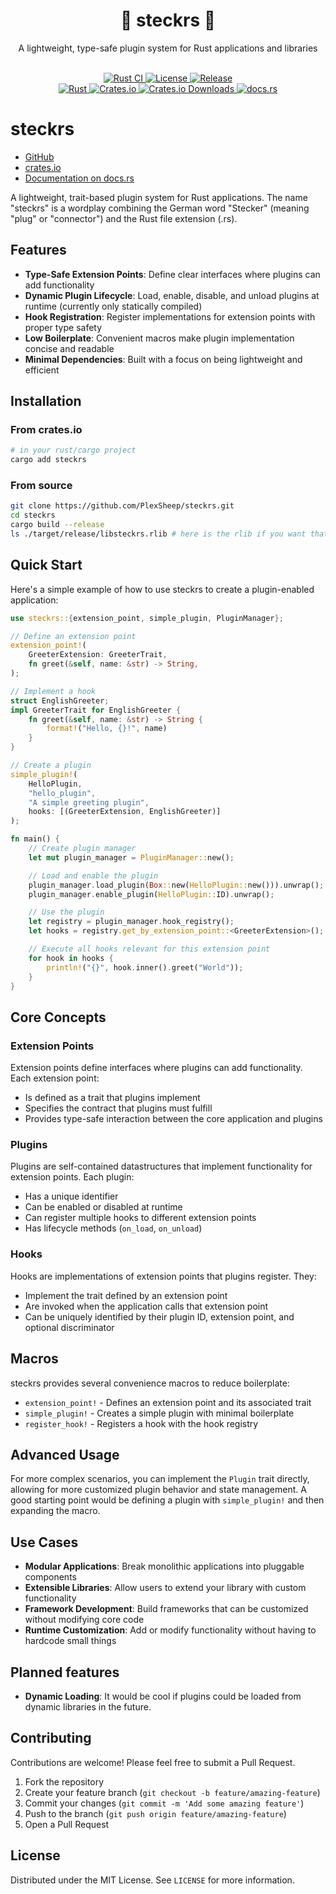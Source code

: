 <div align="center">
  <h1>🔌 steckrs 🧩</h1>
  <p>
    A lightweight, type-safe plugin system for Rust applications and libraries
  </p>
  <br/>
  <a href="https://github.com/PlexSheep/steckrs/actions/workflows/cargo.yaml">
    <img src="https://img.shields.io/github/actions/workflow/status/PlexSheep/steckrs/cargo.yaml?label=Rust%20CI" alt="Rust CI"/>
  </a>
  <a href="https://github.com/PlexSheep/steckrs/blob/master/LICENSE">
    <img src="https://img.shields.io/crates/l/steckrs" alt="License"/>
  </a>
  <a href="https://github.com/PlexSheep/steckrs/releases">
    <img src="https://img.shields.io/github/v/release/PlexSheep/steckrs" alt="Release"/>
  </a>
  <br/>
  <a href="https://rust-lang.org">
    <img src="https://img.shields.io/badge/language-Rust-blue.svg" alt="Rust"/>
  </a>
  <a href="https://crates.io/crates/steckrs">
    <img alt="Crates.io" src="https://img.shields.io/crates/v/steckrs">
    <img alt="Crates.io Downloads" src="https://img.shields.io/crates/d/steckrs">
  </a>
  <a href="https://docs.rs/steckrs/latest/steckrs/">
    <img alt="docs.rs" src="https://img.shields.io/docsrs/steckrs">
  </a>
</div>

# steckrs

* [GitHub](https://github.com/PlexSheep/steckrs)
* [crates.io](https://crates.io/crates/steckrs)
* [Documentation on docs.rs](https://docs.rs/steckrs/latest/steckrs/)

A lightweight, trait-based plugin system for Rust applications. 
The name "steckrs" is a wordplay combining the German word "Stecker" (meaning "plug" or "connector") and the Rust file extension (.rs).

## Features

- **Type-Safe Extension Points**: Define clear interfaces where plugins can add functionality
- **Dynamic Plugin Lifecycle**: Load, enable, disable, and unload plugins at runtime (currently only statically compiled)
- **Hook Registration**: Register implementations for extension points with proper type safety
- **Low Boilerplate**: Convenient macros make plugin implementation concise and readable
- **Minimal Dependencies**: Built with a focus on being lightweight and efficient

## Installation

### From crates.io

```bash
# in your rust/cargo project
cargo add steckrs
```

### From source

```bash
git clone https://github.com/PlexSheep/steckrs.git
cd steckrs
cargo build --release
ls ./target/release/libsteckrs.rlib # here is the rlib if you want that
```

## Quick Start

Here's a simple example of how to use steckrs to create a plugin-enabled application:

```rust
use steckrs::{extension_point, simple_plugin, PluginManager};

// Define an extension point
extension_point!(
    GreeterExtension: GreeterTrait,
    fn greet(&self, name: &str) -> String,
);

// Implement a hook
struct EnglishGreeter;
impl GreeterTrait for EnglishGreeter {
    fn greet(&self, name: &str) -> String {
        format!("Hello, {}!", name)
    }
}

// Create a plugin
simple_plugin!(
    HelloPlugin,
    "hello_plugin",
    "A simple greeting plugin",
    hooks: [(GreeterExtension, EnglishGreeter)]
);

fn main() {
    // Create plugin manager
    let mut plugin_manager = PluginManager::new();

    // Load and enable the plugin
    plugin_manager.load_plugin(Box::new(HelloPlugin::new())).unwrap();
    plugin_manager.enable_plugin(HelloPlugin::ID).unwrap();

    // Use the plugin
    let registry = plugin_manager.hook_registry();
    let hooks = registry.get_by_extension_point::<GreeterExtension>();

    // Execute all hooks relevant for this extension point
    for hook in hooks {
        println!("{}", hook.inner().greet("World"));
    }
}
```

## Core Concepts

### Extension Points

Extension points define interfaces where plugins can add functionality. Each extension point:
- Is defined as a trait that plugins implement
- Specifies the contract that plugins must fulfill
- Provides type-safe interaction between the core application and plugins

### Plugins

Plugins are self-contained datastructures that implement functionality for extension points. Each plugin:
- Has a unique identifier
- Can be enabled or disabled at runtime
- Can register multiple hooks to different extension points
- Has lifecycle methods (`on_load`, `on_unload`)

### Hooks

Hooks are implementations of extension points that plugins register. They:
- Implement the trait defined by an extension point
- Are invoked when the application calls that extension point
- Can be uniquely identified by their plugin ID, extension point, and optional discriminator

## Macros

steckrs provides several convenience macros to reduce boilerplate:

- `extension_point!` - Defines an extension point and its associated trait
- `simple_plugin!` - Creates a simple plugin with minimal boilerplate
- `register_hook!` - Registers a hook with the hook registry

## Advanced Usage

For more complex scenarios, you can implement the `Plugin` trait directly, allowing for more customized plugin behavior and state management. A good starting point would be defining a plugin with `simple_plugin!` and then expanding the macro.

## Use Cases

- **Modular Applications**: Break monolithic applications into pluggable components
- **Extensible Libraries**: Allow users to extend your library with custom functionality
- **Framework Development**: Build frameworks that can be customized without modifying core code
- **Runtime Customization**: Add or modify functionality without having to hardcode small things

## Planned features

- **Dynamic Loading**: It would be cool if plugins could be loaded from dynamic 
  libraries in the future.

## Contributing

Contributions are welcome! Please feel free to submit a Pull Request.

1. Fork the repository
2. Create your feature branch (`git checkout -b feature/amazing-feature`)
3. Commit your changes (`git commit -m 'Add some amazing feature'`)
4. Push to the branch (`git push origin feature/amazing-feature`)
5. Open a Pull Request

## License

Distributed under the MIT License. See `LICENSE` for more information.
